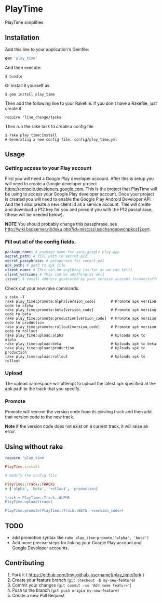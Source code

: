 # PlayTime

PlayTime simplifies 

## Installation

Add this line to your application's Gemfile:

```ruby
gem 'play_time'
```

And then execute:

    $ bundle

Or install it yourself as:

    $ gem install play_time

Then add the following line to your Rakefile. If you don't have a Rakefile, just create it.

    require 'line_change/tasks'

Then run the rake task to create a config file.

    $ rake play_time:install
    # Generating a new config file: config/play_time.yml 
    
## Usage

### Getting access to your Play account

First you will need a Google Play developer account. After this is setup you will need to create a Google developer project <https://console.developers.google.com>. This is the project that PlayTime will be using to access your Google Play developer account. Once your project is created you will need to enable the Google Play Android Developer API. And then also create a new client id as a service account. This will create and download a P12 key for you and present you with the P12 passphrase, (these will be needed below). 

**NOTE** You should probably change this passphrase, see <http://wiki.bsdserver.nl/doku.php?id=misc:ssl:sslchangepwonpkcs12cert>. 

### Fill out all of the config fields.

```yml
package_name: # package name for your google play app
secret_path: # fill path to secret.p12
secret_passphrase: # passphrase for secert.p12
apk_path: # path to apk file
client_name: # This can be anything (as far as we can tell)
client_version: # This can be anything as well
issuer: # emaill address generated by your service account (<somestuff>@developer.gserviceaccount.com)
```

Check out your new rake commands:

	$ rake -T
	rake play_time:promote:alpha[version_code]       # Promote apk version code to alpha
	rake play_time:promote:beta[version_code]        # Promote apk version code to beta
	rake play_time:promote:production[version_code]  # Promote apk version code to production
	rake play_time:promote:rollout[version_code]     # Promote apk version code to rollout
	rake play_time:upload:alpha                      # Uploads apk to alpha
	rake play_time:upload:beta                       # Uploads apk to beta
	rake play_time:upload:production                 # Uploads apk to production
	rake play_time:upload:rollout                    # Uploads apk to rollout

### Upload

The upload namespace will attempt to upload the latest apk specified at the apk path to the track that you specify. 

### Promote

Promote will remove the version code from its existing track and then add that version code to the new track.

**Note** if the version code does not exist on a current track, it will raise an error. 

## Using without rake

```ruby
require 'play_time'

PlayTime.install

# modify the config file

PlayTime::Track::TRACKS
> ['alpha', 'beta', 'rollout', 'production]

track = PlayTime::Track::ALPHA
PlayTime.upload(track)

PlayTime.promote(PlayTime::Track::BETA, <version_code>)
```

## TODO

* add promotion syntax like `rake play_time:promote['alpha', 'beta']`
* Add more precise steps for linking your Google Play account and Google Developer accounts.

## Contributing

1. Fork it ( https://github.com/[my-github-username]/play_time/fork )
2. Create your feature branch (`git checkout -b my-new-feature`)
3. Commit your changes (`git commit -am 'Add some feature'`)
4. Push to the branch (`git push origin my-new-feature`)
5. Create a new Pull Request
